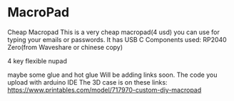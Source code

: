 # MacroPad
Cheap Macropad
This is a very cheap macropad(4 usd) you can use for typing your emails or passwords.
It has USB C
Components used:
RP2040 Zero(from Waveshare or chinese copy)

4 key flexible nupad

maybe some glue and hot glue
Will be adding links soon.
The code you upload with arduino IDE
The 3D case is on these links:
https://www.printables.com/model/717970-custom-diy-macropad
